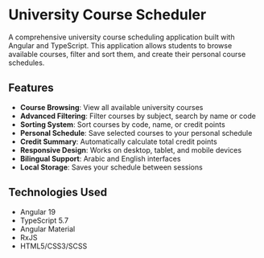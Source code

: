 # University Course Scheduler



A comprehensive university course scheduling application built with Angular and TypeScript. This application allows students to browse available courses, filter and sort them, and create their personal course schedules.

## Features

- **Course Browsing**: View all available university courses
- **Advanced Filtering**: Filter courses by subject, search by name or code
- **Sorting System**: Sort courses by code, name, or credit points
- **Personal Schedule**: Save selected courses to your personal schedule
- **Credit Summary**: Automatically calculate total credit points
- **Responsive Design**: Works on desktop, tablet, and mobile devices
- **Bilingual Support**: Arabic and English interfaces
- **Local Storage**: Saves your schedule between sessions

## Technologies Used

- Angular 19
- TypeScript 5.7
- Angular Material
- RxJS
- HTML5/CSS3/SCSS

